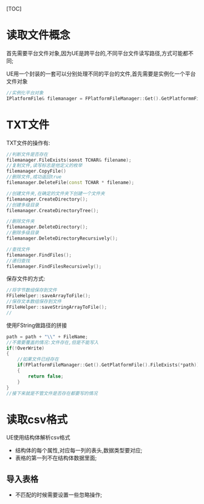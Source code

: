 [TOC]

# 读取文件概念

首先需要平台文件对象,因为UE是跨平台的,不同平台文件读写路径,方式可能都不同;

UE用一个封装的一套可以分别处理不同的平台的文件,首先需要是实例化一个平台文件对象

```cpp
//实例化平台对象
IPlatformFile& filemanager = FPlatformFileManager::Get().GetPlatformmFile();
```





# TXT文件

TXT文件的操作有:

```cpp
//判断文件是否存在
filemanager.FileExists(sonst TCHAR& filename);
//复制文件,读写标志是他定义的枚举
filemanager.CopyFile()
//删除文件,成功返回true
filemanager.DeleteFile(const TCHAR * filename);

//创建文件夹,在确定的文件夹下创建一个文件夹
filemanager.CreateDirectory();
//创建多级目录
filemanager.CreateDirectoryTree();

//删除文件夹
filemanager.DeleteDirectory();
//删除多级目录
filemanager.DeleteDirectoryRecursively();

//查找文件
filemanager.FindFiles();
//递归查找
filemanager.FindFilesRecursively();

```

保存文件的方式:

```cpp
//将字节数组保存到文件
FFileHelper::saveArrayToFile();
//保存文本数组保存到文件
FFileHelper::saveStringArrayToFile();
//
```

使用FString做路径的拼接

```cpp
path = path + "\\" + FileName;
//不需要覆盖的情况:文件存在,但是不能写入
if(!OverWrite)
{
    //如果文件已经存在
    if(FPlatformFileManager::Get().GetPlatformFile().FileExists(*path))
    {
        return false;
    } 
}
//接下来就是不管文件是否存在都要写的情况

```



# 读取csv格式

UE使用结构体解析csv格式

- 结构体的每个属性,对应每一列的表头,数据类型要对应;
- 表格的第一列不在结构体数据里面;

## 导入表格

- 不匹配的时候需要设置一些忽略操作;